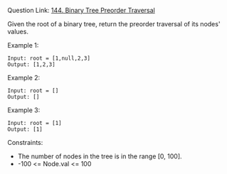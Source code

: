 Question Link: [144. Binary Tree Preorder Traversal](https://leetcode.com/problems/binary-tree-preorder-traversal/?envType=study-plan&id=data-structure-i)

Given the root of a binary tree, return the preorder traversal of its nodes' values.


Example 1:
```
Input: root = [1,null,2,3]
Output: [1,2,3]
```

Example 2:
```
Input: root = []
Output: []
```

Example 3:
```
Input: root = [1]
Output: [1]
``` 

Constraints:

* The number of nodes in the tree is in the range [0, 100].
* -100 <= Node.val <= 100